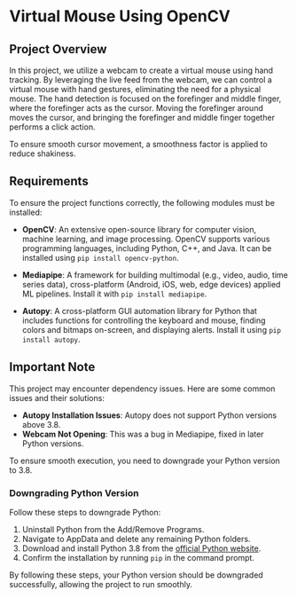# Virtual Mouse Using OpenCV

## Project Overview

In this project, we utilize a webcam to create a virtual mouse using hand tracking. By leveraging the live feed from the webcam, we can control a virtual mouse with hand gestures, eliminating the need for a physical mouse. The hand detection is focused on the forefinger and middle finger, where the forefinger acts as the cursor. Moving the forefinger around moves the cursor, and bringing the forefinger and middle finger together performs a click action.

To ensure smooth cursor movement, a smoothness factor is applied to reduce shakiness.

## Requirements

To ensure the project functions correctly, the following modules must be installed:

- **OpenCV**: An extensive open-source library for computer vision, machine learning, and image processing. OpenCV supports various programming languages, including Python, C++, and Java. It can be installed using `pip install opencv-python`.

- **Mediapipe**: A framework for building multimodal (e.g., video, audio, time series data), cross-platform (Android, iOS, web, edge devices) applied ML pipelines. Install it with `pip install mediapipe`.

- **Autopy**: A cross-platform GUI automation library for Python that includes functions for controlling the keyboard and mouse, finding colors and bitmaps on-screen, and displaying alerts. Install it using `pip install autopy`.

## Important Note

This project may encounter dependency issues. Here are some common issues and their solutions:

- **Autopy Installation Issues**: Autopy does not support Python versions above 3.8.
- **Webcam Not Opening**: This was a bug in Mediapipe, fixed in later Python versions.

To ensure smooth execution, you need to downgrade your Python version to 3.8.

### Downgrading Python Version

Follow these steps to downgrade Python:

1. Uninstall Python from the Add/Remove Programs.
2. Navigate to AppData and delete any remaining Python folders.
3. Download and install Python 3.8 from the [official Python website](https://www.python.org/downloads/release/python-380/).
4. Confirm the installation by running `pip` in the command prompt.

By following these steps, your Python version should be downgraded successfully, allowing the project to run smoothly.